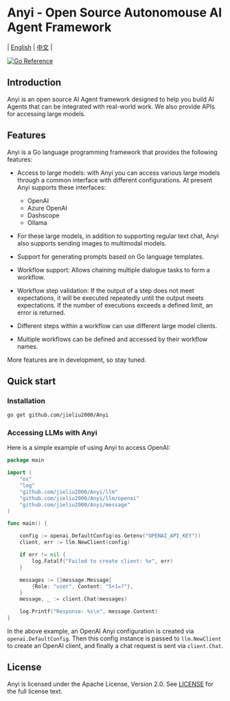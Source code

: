# Anyi - Open Source Autonomouse AI Agent Framework

| [English](README.md) | [中文](README-zh.md) |

[![Go Reference](https://pkg.go.dev/badge/github.com/jieliu2000/Anyi.svg)](https://pkg.go.dev/github.com/jieliu2000/Anyi)


## Introduction

Anyi is an open source AI Agent framework designed to help you build AI Agents that can be integrated with real-world work. We also provide APIs for accessing large models.

## Features

Anyi is a Go language programming framework that provides the following features:

- Access to large models: with Anyi you can access various large models through a common interface with different configurations. At present Anyi supports these interfaces:
	- OpenAI
	- Azure OpenAI
	- Dashscope
	- Ollama

- For these large models, in addition to supporting regular text chat, Anyi also supports sending images to multimodal models.
- Support for generating prompts based on Go language templates.
- Workflow support: Allows chaining multiple dialogue tasks to form a workflow.
- Workflow step validation: If the output of a step does not meet expectations, it will be executed repeatedly until the output meets expectations. If the number of executions exceeds a defined limit, an error is returned.
- Different steps within a workflow can use different large model clients.
- Multiple workflows can be defined and accessed by their workflow names.

More features are in development, so stay tuned.

## Quick start

### Installation

```bash
go get github.com/jieliu2000/Anyi
```

### Accessing LLMs with Anyi

Here is a simple example of using Anyi to access OpenAI:

```go
package main

import (
	"os"
	"log"
	"github.com/jieliu2000/Anyi/llm"
	"github.com/jieliu2000/Anyi/llm/openai"
	"github.com/jieliu2000/Anyi/message"
)

func main() {

	config := openai.DefaultConfig(os.Getenv("OPENAI_API_KEY"))
	client, err := llm.NewClient(config)

	if err != nil {
		log.Fatalf("Failed to create client: %v", err)
	}

	messages := []message.Message{
		{Role: "user", Content: "5+1=?"},
	}
	message, _ := client.Chat(messages)

	log.Printf("Response: %s\n", message.Content)
}

```

In the above example, an OpenAI Anyi configuration is created via `openai.DefaultConfig`. Then this config instance is passed to `llm.NewClient` to create an OpenAI client, and finally a chat request is sent via `client.Chat`.

## License

Anyi is licensed under the Apache License, Version 2.0. See [LICENSE](LICENSE) for the full license text.